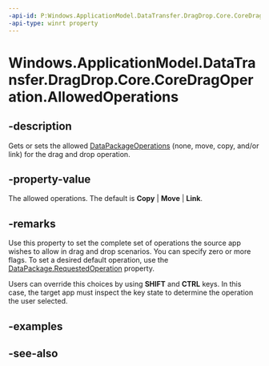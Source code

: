 ```yaml
---
-api-id: P:Windows.ApplicationModel.DataTransfer.DragDrop.Core.CoreDragOperation.AllowedOperations
-api-type: winrt property
---
```


<!-- Property syntax
public Windows.ApplicationModel.DataTransfer.DataPackageOperation AllowedOperations { get;  set; }
-->

# Windows.ApplicationModel.DataTransfer.DragDrop.Core.CoreDragOperation.AllowedOperations

## -description
Gets or sets the allowed [DataPackageOperations](../windows.applicationmodel.datatransfer/datapackageoperation.md) (none, move, copy, and/or link) for the drag and drop operation.

## -property-value
The allowed operations. The default is **Copy** | **Move** | **Link**.

## -remarks
Use this property to set the complete set of operations the source app wishes to allow in drag and drop scenarios. You can specify zero or more flags. To set a desired default operation, use the [DataPackage.RequestedOperation](../windows.applicationmodel.datatransfer/datapackage_requestedoperation.md) property.

Users can override this choices by using **SHIFT** and **CTRL** keys. In this case, the target app must inspect the key state to determine the operation the user selected.

## -examples

## -see-also
